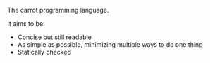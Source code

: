 The carrot programming language.

It aims to be:
- Concise but still readable
- As simple as possible, minimizing multiple ways to do one thing
- Statically checked
